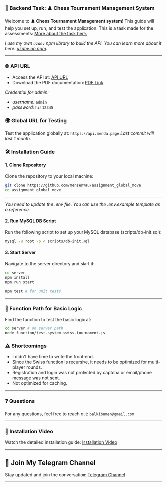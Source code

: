 ### 🚀  Backend Task: ♟️ Chess Tournament Management System 

Welcome to **♟️ Chess Tournament Management system**! This guide will help you set up, run, and test the application.
This is a task made for the assessments: [More about the task here.](https://globalmove.notion.site/47c1d6a94a5843cb87c79251431c68f4?v=1158b9d6ed0d41a8ae0d3f119d857d0f)

_I use my own `uzdev` npm library to build the API. You can learn more about it here: [uzdev on npm](https://www.npmjs.com/package/uzdev)._

--- 

### 🌐 API URL

- Access the API at: [API URL](https://documenter.getpostman.com/view/36794346/2sA3kSnNbN)
- Download the PDF documentation: [PDF Link](/scripts/AssignmentGlobalMoveBackendChessTournamentManagementSystem.pdf)

_Credential for admin:_

- _username:_ `admin`
- _password:_ `hi!12345`

### 🌍 Global URL for Testing

Test the application globally at: ```https://api.menda.page```
_Last commit will last 1 month._

### 🛠️ Installation Guide

#### 1. Clone Repository

Clone the repository to your local machine:

```sh
git clone https://github.com/mensenvau/assignment_global_move
cd assignment_global_move
```
---

_You need to update the .env file. You can use the .env.example template as a reference._

#### 2. Run MySQL DB Script

Run the following script to set up your MySQL database (scripts/db-init.sql):

```sh
mysql -u root -p < scripts/db-init.sql
```

#### 3. Start Server

Navigate to the server directory and start it:

```sh
cd server
npm install
npm run start

npm test # for unit tests.
```

---

### 📁 Function Path for Basic Logic

Find the function to test the basic logic at:

```sh
cd server # on server path
node function/test.system-swiss-tournament.js
```

### ⚠️ Shortcomings

- I didn't have time to write the front-end.
- Since the Swiss function is recursive, it needs to be optimized for multi-player rounds.
- Registration and login was not protected by captcha or email/phone message was not sent.
- Not optimized for caching. 

---

### ❓ Questions

For any questions, feel free to reach out: ```balkibumen@gmail.com```

---

### 🎥 Installation Video

Watch the detailed installation guide: [Installation Video](https://www.youtube.com/watch?v=324Cq_Y02Z4)

---

## 📢 Join My Telegram Channel

Stay updated and join the conversation: [Telegram Channel](https://t.me/mensenvau)

---